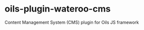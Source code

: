 oils-plugin-wateroo-cms
=======================

Content Management System (CMS) plugin for Oils JS framework

